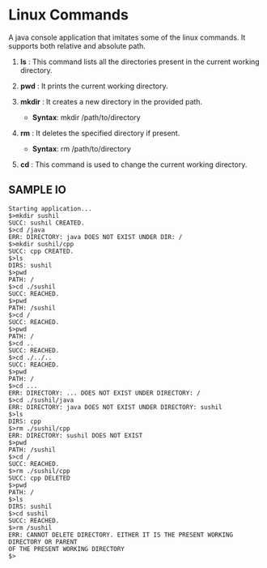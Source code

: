 # Linux Commands

A java console application that imitates some of the linux commands. It supports both relative and absolute path.

1. **ls** : This command lists all the directories present in the current working directory.

2. **pwd** : It prints the current working directory.

3. **mkdir** : It creates a new directory in the provided path.
    - **Syntax**: mkdir /path/to/directory

4. **rm** : It deletes the specified directory if present.
    - **Syntax**: rm /path/to/directory
  
5. **cd** : This command is used to change the current working directory.

## SAMPLE IO

``````````
Starting application...
$>mkdir sushil
SUCC: sushil CREATED.
$>cd /java
ERR: DIRECTORY: java DOES NOT EXIST UNDER DIR: /
$>mkdir sushil/cpp
SUCC: cpp CREATED.
$>ls
DIRS: sushil
$>pwd
PATH: /
$>cd ./sushil
SUCC: REACHED.
$>pwd
PATH: /sushil
$>cd /
SUCC: REACHED.
$>pwd
PATH: /
$>cd ..
SUCC: REACHED.
$>cd ./../..
SUCC: REACHED.
$>pwd
PATH: /
$>cd ...
ERR: DIRECTORY: ... DOES NOT EXIST UNDER DIRECTORY: /
$>cd ./sushil/java
ERR: DIRECTORY: java DOES NOT EXIST UNDER DIRECTORY: sushil
$>ls
DIRS: cpp
$>rm ./sushil/cpp
ERR: DIRECTORY: sushil DOES NOT EXIST
$>pwd
PATH: /sushil
$>cd /
SUCC: REACHED.
$>rm ./sushil/cpp
SUCC: cpp DELETED
$>pwd
PATH: /
$>ls
DIRS: sushil
$>cd sushil
SUCC: REACHED.
$>rm /sushil
ERR: CANNOT DELETE DIRECTORY. EITHER IT IS THE PRESENT WORKING DIRECTORY OR PARENT 
OF THE PRESENT WORKING DIRECTORY
$>
``````````
